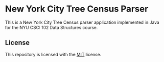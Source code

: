 # New York City Tree Census Parser
This is a New York City Tree Census parser application implemented in Java for the NYU CSCI 102 Data Structures course.
## License
This repository is licensed with the [MIT](LICENSE.txt) license.
